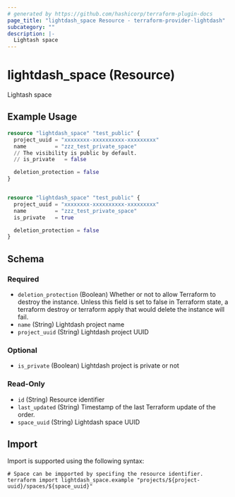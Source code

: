 ```yaml
---
# generated by https://github.com/hashicorp/terraform-plugin-docs
page_title: "lightdash_space Resource - terraform-provider-lightdash"
subcategory: ""
description: |-
  Lightash space
---
```


# lightdash_space (Resource)

Lightash space

## Example Usage

```terraform
resource "lightdash_space" "test_public" {
  project_uuid = "xxxxxxxx-xxxxxxxxxx-xxxxxxxxx"
  name         = "zzz_test_private_space"
  // The visibility is public by default.
  // is_private   = false

  deletion_protection = false
}


resource "lightdash_space" "test_public" {
  project_uuid = "xxxxxxxx-xxxxxxxxxx-xxxxxxxxx"
  name         = "zzz_test_private_space"
  is_private   = true

  deletion_protection = false
}
```

<!-- schema generated by tfplugindocs -->
## Schema

### Required

- `deletion_protection` (Boolean) Whether or not to allow Terraform to destroy the instance. Unless this field is set to false in Terraform state, a terraform destroy or terraform apply that would delete the instance will fail.
- `name` (String) Lightdash project name
- `project_uuid` (String) Lightdash project UUID

### Optional

- `is_private` (Boolean) Lightdash project is private or not

### Read-Only

- `id` (String) Resource identifier
- `last_updated` (String) Timestamp of the last Terraform update of the order.
- `space_uuid` (String) Lightdash space UUID

## Import

Import is supported using the following syntax:

```shell
# Space can be impported by specifing the resource identifier.
terraform import lightdash_space.example "projects/${project-uuid}/spaces/${space_uuid}"
```
